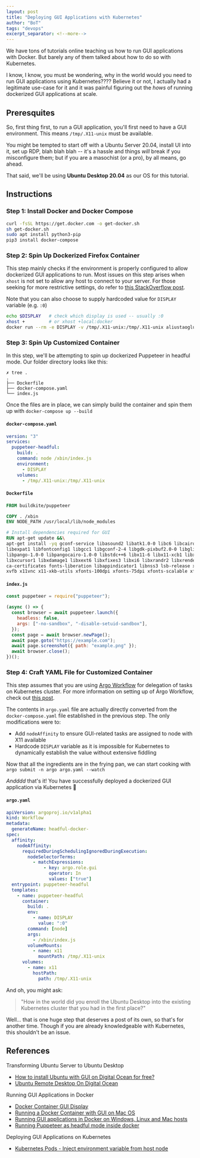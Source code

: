 ```yaml
---
layout: post
title: "Deploying GUI Applications with Kubernetes"
author: "BoT"
tags: "devops"
excerpt_separator: <!--more-->
---
```


We have tons of tutorials online teaching us how to run GUI applications with Docker. But barely any of them talked about how to do so with Kubernetes.

<!--more-->

I know, I know, you must be wondering, why in the world would you need to run GUI applications using Kubernetes???? Believe it or not, I actually had a legitimate use-case for it and it was painful figuring out the _hows_ of running dockerized GUI applications at scale.

## Preresquites

So, first thing first, to run a GUI application, you'll first need to have a GUI environment. This means `/tmp/.X11-unix` must be available.

You might be tempted to start off with a Ubuntu Server 20.04, install UI into it, set up RDP, blah blah blah -- it's a hassle and things _will_ break if you misconfigure them; but if you are a masochist (or a pro), by all means, go ahead.

That said, we'll be using **Ubuntu Desktop 20.04** as our OS for this tutorial.

## Instructions

### Step 1: Install Docker and Docker Compose

```bash
curl -fsSL https://get.docker.com -o get-docker.sh
sh get-docker.sh
sudo apt install python3-pip
pip3 install docker-compose
```

### Step 2: Spin Up Dockerized Firefox Container

This step mainly checks if the environment is properly configured to allow dockerized GUI applications to run. Most issues on this step arises when `xhost` is not set to allow any host to connect to your server. For those seeking for more restrictive settings, do refer to [this StackOverflow post](https://stackoverflow.com/questions/28392949/running-chromium-inside-docker-gtk-cannot-open-display-0).

Note that you can also choose to supply hardcoded value for `DISPLAY` variable (e.g. `:0`)

```bash
echo $DISPLAY   # check which display is used -- usually :0
xhost +         # or xhost +local:docker
docker run --rm -e DISPLAY -v /tmp/.X11-unix:/tmp/.X11-unix aliustaoglu/firefox
```

### Step 3: Spin Up Customized Container

In this step, we'll be attempting to spin up dockerized Puppeteer in headful mode. Our folder directory looks like this:

```
✗ tree .
.
├── Dockerfile
├── docker-compose.yaml
└── index.js
```

Once the files are in place, we can simply build the container and spin them up with `docker-compose up --build`

#### `docker-compose.yaml`

```yaml
version: "3"
services:
  puppeteer-headful:
    build: .
    command: node /xbin/index.js
    environment:
      - DISPLAY
    volumes:
      - /tmp/.X11-unix:/tmp/.X11-unix
```

#### `Dockerfile`

```Dockerfile
FROM buildkite/puppeteer

COPY . /xbin
ENV NODE_PATH /usr/local/lib/node_modules

# Install dependencies required for GUI
RUN apt-get update &&\
apt-get install -yq gconf-service libasound2 libatk1.0-0 libc6 libcairo2 libcups2 libdbus-1-3 \
libexpat1 libfontconfig1 libgcc1 libgconf-2-4 libgdk-pixbuf2.0-0 libglib2.0-0 libgtk-3-0 libnspr4 \
libpango-1.0-0 libpangocairo-1.0-0 libstdc++6 libx11-6 libx11-xcb1 libxcb1 libxcomposite1 \
libxcursor1 libxdamage1 libxext6 libxfixes3 libxi6 libxrandr2 libxrender1 libxss1 libxtst6 \
ca-certificates fonts-liberation libappindicator1 libnss3 lsb-release xdg-utils wget \
xvfb x11vnc x11-xkb-utils xfonts-100dpi xfonts-75dpi xfonts-scalable xfonts-cyrillic x11-apps
```

#### `index.js`

```javascript
const puppeteer = require("puppeteer");

(async () => {
  const browser = await puppeteer.launch({
    headless: false,
    args: ["-no-sandbox", "-disable-setuid-sandbox"],
  });
  const page = await browser.newPage();
  await page.goto("https://example.com");
  await page.screenshot({ path: "example.png" });
  await browser.close();
})();
```

### Step 4: Craft YAML File for Customized Container

This step assumes that you are using [Argo Workflow](https://argoproj.github.io/argo-workflows/) for delegation of tasks on Kubernetes cluster. For more information on setting up of Argo Workflow, check out [this post](../2021-08-04/local-install-argo-workflow).

The contents in `argo.yaml` file are actually directly converted from the `docker-compose.yaml` file established in the previous step. The only modifications were to:

- Add `nodeAffinity` to ensure GUI-related tasks are assigned to node with X11 available
- Hardcode `DISPLAY` variable as it is impossible for Kubernetes to dynamically establish the value without extensive fiddling

Now that all the ingredients are in the frying pan, we can start cooking with `argo submit -n argo argo.yaml --watch`

_Andddd_ that's it! You have successfully deployed a dockerized GUI application via Kubernetes 🎉

#### `argo.yaml`

```yaml
apiVersion: argoproj.io/v1alpha1
kind: Workflow
metadata:
  generateName: headful-docker-
spec:
  affinity:
    nodeAffinity:
      requiredDuringSchedulingIgnoredDuringExecution:
        nodeSelectorTerms:
          - matchExpressions:
              - key: argo.role.gui
                operator: In
                values: ["true"]
  entrypoint: puppeteer-headful
  templates:
    - name: puppeteer-headful
      container:
        build: .
        env:
          - name: DISPLAY
            value: ":0"
        command: [node]
        args:
          - /xbin/index.js
        volumeMounts:
          - name: x11
            mountPath: /tmp/.X11-unix
      volumes:
        - name: x11
          hostPath:
            path: /tmp/.X11-unix
```

And oh, you might ask:

> "How in the world did you enroll the Ubuntu Desktop into the existing Kubernetes cluster that you had in the first place?"

Well... that is one huge step that deserves a post of its own, so that's for another time. Though if you are already knowledgeable with Kubernetes, this shouldn't be an issue.

## References

Transforming Ubuntu Server to Ubuntu Desktop

- [How to install Ubuntu with GUI on Digital Ocean for free?](https://systemweakness.com/how-to-install-ubuntu-with-gui-on-digital-ocean-for-free-12301f464a3)
- [Ubuntu Remote Desktop On Digital Ocean](https://jerrygamblin.com/2016/10/19/ubuntu-remote-desktop-on-digital-ocean/)

Running GUI Applications in Docker

- [Docker Container GUI Display](https://leimao.github.io/blog/Docker-Container-GUI-Display/)
- [Running a Docker Container with GUI on Mac OS](https://affolter.net/running-a-docker-container-with-gui-on-mac-os/)
- [Running GUI applications in Docker on Windows, Linux and Mac hosts](https://cuneyt.aliustaoglu.biz/en/running-gui-applications-in-docker-on-windows-linux-mac-hosts/)
- [Running Puppeteer as headful mode inside docker](https://sreejithmsblog.wordpress.com/2019/02/25/running-puppeteer-as-headful-mode-inside-docker/)

Deploying GUI Applications on Kubernetes

- [Kubernetes Pods - Inject environment variable from host node](https://stackoverflow.com/questions/60730229/kubernetes-pods-inject-environment-variable-from-host-node)
